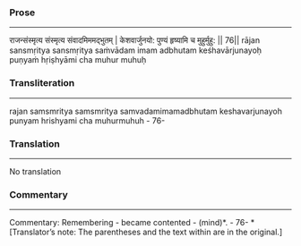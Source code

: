 ### Prose 
 --- 
राजन्संस्मृत्य संस्मृत्य संवादमिममद्भुतम् |
केशवार्जुनयो: पुण्यं हृष्यामि च मुहुर्मुहु: || 76||
rājan sansmṛitya sansmṛitya saṁvādam imam adbhutam
keśhavārjunayoḥ puṇyaṁ hṛiṣhyāmi cha muhur muhuḥ

### Transliteration 
 --- 
rajan samsmritya samsmritya samvadamimamadbhutam keshavarjunayoh punyam hrishyami cha muhurmuhuh - 76-

### Translation 
 --- 
No translation

### Commentary 
 --- 
Commentary: Remembering - became contented - (mind)*. - 76- *[Translator’s note: The parentheses and the text within are in the original.]